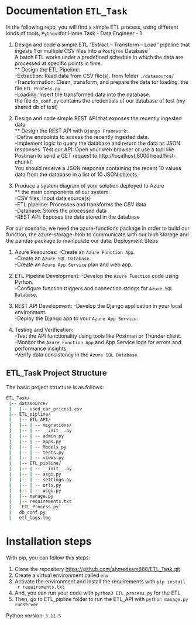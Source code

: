 # Documentation `ETL_Task`
In the following repo, you will find a simple ETL process, using different kinds of tools, `Python3`for Home Task - Data Engineer - 1
1) Design and code a simple ETL “Extract – Transform – Load” pipeline that ingests 1 or multiple CSV files into a `Postgres` Database  
A batch ETL works under a predefined schedule in which the data are processed at specific points in time.   
** Design the ETL Pipeline:  
 -Extraction: Read data from CSV file(s).  from folder `./datasource/`  
 -Transformation: Clean, transform, and prepare the data for loading. the file `ETL_Process.py`  
 -Loading: Insert the transformed data into the database.  
the file `db_conf.py` contains the credentials of our database of test (my shared db of test)
2) Design and code simple REST API that exposes the recently ingested data  
** Design the REST API with `Django Framework`:  
-Define endpoints to access the recently ingested data.  
-Implement logic to query the database and return the data as JSON responses.
Test our API: Open your web browser or use a tool like Postman to send a GET request to http://localhost:8000/read/first-chunk/.  
You should receive a JSON response containing the recent 10 values data from the database in a list of 10 JSON objects.

4) Produce a system diagram of your solution deployed to Azure  
** the main components of our system:  
-CSV files: Input data source(s)  
-ETL pipeline: Processes and transforms the CSV data  
-Database: Stores the processed data  
-REST API: Exposes the data stored in the database  

For our scenario, we need the azure-functions package in order to build our function, the azure-storage-blob to communicate with our blob storage and the pandas package to manipulate our data.
Deployment Steps
1. Azure Resources:
-Create an `Azure Function App`.  
-Create an `Azure SQL Database`.  
-Create an `Azure App Service` plan and web app.  

2. ETL Pipeline Development:
-Develop the `Azure Function` code using Python.  
-Configure function triggers and connection strings for `Azure SQL Database`.

4. REST API Development:
-Develop the Django application in your local environment.  
-Deploy the Django app to your `Azure App Service`.  

 4. Testing and Verification:  
-Test the API functionality using tools like Postman or Thunder client.  
-Monitor the `Azure Function App` and App Service logs for errors and performance insights.  
-Verify data consistency in the `Azure SQL Database`.  

## ETL_Task Project Structure
The basic project structure is as follows:

```bash
ETL_Task/
 |-- datasource/
 |   |-- used_car_prices1.csv
 |-- ETL_pipline/
 |   |-- ETL_API/
 |   |-- | -- migrations/
 |   |-- | -- __init__.py
 |   |-- | -- admin.py
 |   |-- | -- apps.py
 |   |-- | -- Models.py
 |   |-- | -- tests.py
 |   |-- | -- views.py
 |   |-- ETL_pipline/
 |   |-- | -- __init__.py
 |   |-- | -- asgi.py
 |   |-- | -- settings.py
 |   |-- | -- urls.py
 |   |-- | -- wsgi.py
 |   |-- manage.py
 |   |-- requirements.txt
 |   `ETL_Process.py`
 |   db_conf.py
 |   etl_logs.log
```
# Installation steps

With pip, you can follow this steps:
1. Clone the repository https://github.com/ahmedsam888/ETL_Task.git
1. Create a virtual environment called `env`
1. Activate the environment and install the requirements with `pip install -r requirements.txt`
1. And, you can run your code with `python3 ETL_process.py` for the ETL
1. Then, go to ETL_pipline folder to run the ETL_API with `python manage.py runserver`


Python version: `3.11.5`
